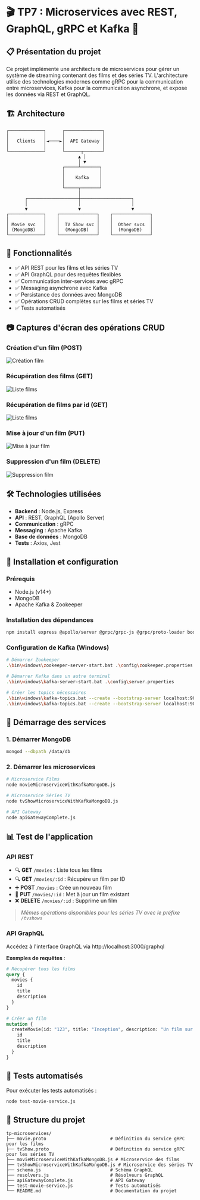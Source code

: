 # 🎬 TP7 : Microservices avec REST, GraphQL, gRPC et Kafka 📡

## 📋 Présentation du projet

Ce projet implémente une architecture de microservices pour gérer un système de streaming contenant des films et des séries TV. L'architecture utilise des technologies modernes comme gRPC pour la communication entre microservices, Kafka pour la communication asynchrone, et expose les données via REST et GraphQL.

## 🏗️ Architecture

```
┌─────────────┐      ┌──────────────┐
│             │      │              │
│   Clients   │◄────►│  API Gateway │
│             │      │              │
└─────────────┘      └──────┬───────┘
                           ▲ │
                           │ ▼
                     ┌─────┴───────┐
                     │             │
                     │    Kafka    │
                     │             │
                     └─────┬───────┘
                           │
       ┌───────────────────┼───────────────────┐
       │                   │                   │
       ▼                   ▼                   ▼
┌─────────────┐    ┌──────────────┐    ┌──────────────┐
│             │    │              │    │              │
│ Movie svc   │    │  TV Show svc │    │  Other svcs  │
│ (MongoDB)   │    │  (MongoDB)   │    │  (MongoDB)   │
└─────────────┘    └──────────────┘    └──────────────┘
```

## 🚀 Fonctionnalités

- ✅ API REST pour les films et les séries TV
- ✅ API GraphQL pour des requêtes flexibles
- ✅ Communication inter-services avec gRPC
- ✅ Messaging asynchrone avec Kafka
- ✅ Persistance des données avec MongoDB
- ✅ Opérations CRUD complètes sur les films et séries TV
- ✅ Tests automatisés

## 📷 Captures d'écran des opérations CRUD

### Création d'un film (POST)
![Création film](/img/Create.png)

### Récupération des films (GET)
![Liste films](/img/readall.png)

### Récupération de films par id (GET)
![Liste films](/img/Read.png)

### Mise à jour d'un film (PUT)
![Mise à jour film](/img/Update.png)

### Suppression d'un film (DELETE)
![Suppression film](/img/Delete.png)

## 🛠️ Technologies utilisées

- **Backend** : Node.js, Express
- **API** : REST, GraphQL (Apollo Server)
- **Communication** : gRPC
- **Messaging** : Apache Kafka
- **Base de données** : MongoDB
- **Tests** : Axios, Jest

## 🔧 Installation et configuration

### Prérequis

- Node.js (v14+)
- MongoDB
- Apache Kafka & Zookeeper

### Installation des dépendances

```bash
npm install express @apollo/server @grpc/grpc-js @grpc/proto-loader body-parser cors kafkajs mongoose axios uuid
```

### Configuration de Kafka (Windows)

```bash
# Démarrer Zookeeper
.\bin\windows\zookeeper-server-start.bat .\config\zookeeper.properties

# Démarrer Kafka dans un autre terminal
.\bin\windows\kafka-server-start.bat .\config\server.properties

# Créer les topics nécessaires
.\bin\windows\kafka-topics.bat --create --bootstrap-server localhost:9092 --replication-factor 1 --partitions 1 --topic movies_topic
.\bin\windows\kafka-topics.bat --create --bootstrap-server localhost:9092 --replication-factor 1 --partitions 1 --topic tvshows_topic
```

## 🚦 Démarrage des services

### 1. Démarrer MongoDB
```bash
mongod --dbpath /data/db
```

### 2. Démarrer les microservices
```bash
# Microservice Films
node movieMicroserviceWithKafkaMongoDB.js

# Microservice Séries TV
node tvShowMicroserviceWithKafkaMongoDB.js

# API Gateway
node apiGatewayComplete.js
```

## 📊 Test de l'application

### API REST

- 🔍 **GET** `/movies` : Liste tous les films
- 🔍 **GET** `/movies/:id` : Récupère un film par ID
- ➕ **POST** `/movies` : Crée un nouveau film
- 🔄 **PUT** `/movies/:id` : Met à jour un film existant
- ❌ **DELETE** `/movies/:id` : Supprime un film

> *Mêmes opérations disponibles pour les séries TV avec le préfixe `/tvshows`*

### API GraphQL

Accédez à l'interface GraphQL via http://localhost:3000/graphql

**Exemples de requêtes** :
```graphql
# Récupérer tous les films
query {
  movies {
    id
    title
    description
  }
}

# Créer un film
mutation {
  createMovie(id: "123", title: "Inception", description: "Un film sur les rêves") {
    id
    title
    description
  }
}
```

## 🧪 Tests automatisés

Pour exécuter les tests automatisés :

```bash
node test-movie-service.js
```

## 📝 Structure du projet

```
tp-microservices/
├── movie.proto                        # Définition du service gRPC pour les films
├── tvShow.proto                       # Définition du service gRPC pour les séries TV
├── movieMicroserviceWithKafkaMongoDB.js # Microservice des films
├── tvShowMicroserviceWithKafkaMongoDB.js # Microservice des séries TV
├── schema.js                          # Schéma GraphQL
├── resolvers.js                       # Résolveurs GraphQL
├── apiGatewayComplete.js              # API Gateway
├── test-movie-service.js              # Tests automatisés
└── README.md                          # Documentation du projet
```



